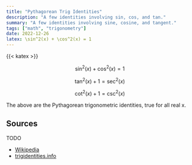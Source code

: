 ```yaml
---
title: "Pythagorean Trig Identities"
description: "A few identities involving sin, cos, and tan."
summary: "A few identities involving sine, cosine, and tangent."
tags: ["math", "trigonometry"]
date: 2022-12-26
latex: \sin^2(x) + \cos^2(x) = 1
---
```


{{< katex >}}

$$\sin^2(x) + \cos^2(x) = 1$$

$$\tan^2(x) + 1 = \sec^2(x)$$

$$\cot^2(x) + 1 = \csc^2(x)$$

The above are the Pythagorean trigonometric identities, true for all real x.

## Sources
TODO
- [Wikipedia](https://en.wikipedia.org/wiki/List_of_trigonometric_identities#Pythagorean_identities)
- [trigidentities.info](https://trigidentities.info/pythagorean-trig-identities/)
